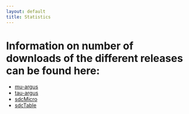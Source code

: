 ```yaml
---
layout: default
title: Statistics
---
```


# Information on number of downloads of the different releases can be found here:

* [mu-argus](muargusreleases.html)
* [tau-argus](tauargusreleases.html)
* [sdcMicro](sdcmicroreleases.html)
* [sdcTable](sdctablereleases.html)
